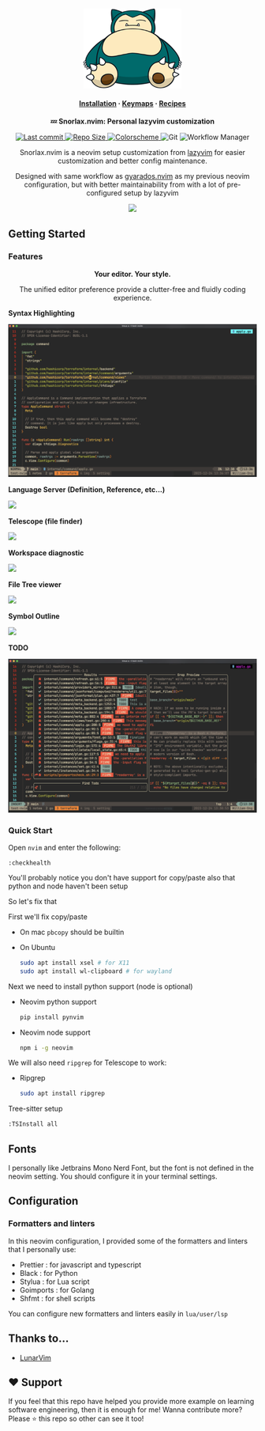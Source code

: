 <p align="center"><img width=200" src="./docs/snorlax.png"></p>

<h4 align="center">
  <a href="https://lazyvim.github.io/installation">Installation</a>
  ·
  <a href="https://lazyvim.github.io/configuration">Keymaps</a>
  ·
  <a href="https://lazyvim.github.io">Recipes</a>
</h4>

<p align="center"><b>💤 Snorlax.nvim: Personal lazyvim customization</b></p>

<p align="center">
  </p>

<div align="center"><p>
    <a href="https://github.com/william9923/snorlax.nvim/pulse">
      <img alt="Last commit" src="https://img.shields.io/github/last-commit/william9923/snorlax.nvim?style=for-the-badge&logo=starship&color=8bd5ca&logoColor=D9E0EE&labelColor=302D41"/>
    </a>
    <a href="https://github.com/william9923/snorlax.nvim">
      <img alt="Repo Size" src="https://img.shields.io/github/repo-size/william9923/snorlax.nvim?color=%23DDB6F2&label=SIZE&logo=codesandbox&style=for-the-badge&logoColor=D9E0EE&labelColor=302D41" />
    </a>
    <a href="https://github.com/ellisonleao/gruvbox.nvim">
     <img alt="Colorscheme"
     src="https://img.shields.io/badge/color-gruvbox-brown?style=for-the-badge" />
    </a>
    <img alt="Git" src="https://img.shields.io/badge/git-lazygit-pink?style=for-the-badge&logo=git" />
    <img alt="Workflow Manager" src="https://img.shields.io/badge/multiplexer-tmux-1BB91F?style=for-the-badge&logo=tmux" />
</p></div>

<p align="center">Snorlax.nvim is a neovim setup customization from <a href="https://github.com/LazyVim/LazyVim">lazyvim</a> for easier customization and better config maintenance.</p>

<p align="center">Designed with same workflow as <a href="https://github.com/William9923/gyarados.nvim">gyarados.nvim</a> as my previous neovim configuration, but with better maintainability from with a lot of pre-configured setup by lazyvim</p>

<p align="center">
    <img src="docs/nvim-file-dashboard.png"/>
</p>

## Getting Started

### Features

<div align="center">
  <p><strong>Your editor. Your style.</strong></p>
  <p>The unified editor preference provide a clutter-free and fluidly coding experience.</p>
</div>

<p align="center">
  <p><strong>Syntax Highlighting</strong></p>
  <img src="docs/treesitter.png" />
</p>

<p align="center">
  <p><strong>Language Server (Definition, Reference, etc...)</strong></p>
  <img src="docs/lspsaga.png" />
</p>

<p align="center">
  <p><strong>Telescope (file finder)</strong></p>
  <img src="docs/telescope.png" />
</p>

<p align="center">
  <p><strong>Workspace diagnostic</strong></p>
  <img src="docs/diagnostic.png" />
</p>

<p align="center">
  <p><strong>File Tree viewer</strong></p>
  <img src="docs/tree-viewer.png" />
</p>

<p align="center">
  <p><strong>Symbol Outline</strong></p>
  <img src="docs/outline.png" />
</p>

<p align="center">
  <p><strong>TODO</strong></p>
  <img src="docs/Todo.png" />
</p>

### Quick Start

Open `nvim` and enter the following:

```
:checkhealth
```

You'll probably notice you don't have support for copy/paste also that python and node haven't been setup

So let's fix that

First we'll fix copy/paste

- On mac `pbcopy` should be builtin

- On Ubuntu

  ```sh
  sudo apt install xsel # for X11
  sudo apt install wl-clipboard # for wayland
  ```

Next we need to install python support (node is optional)

- Neovim python support

  ```sh
  pip install pynvim
  ```

- Neovim node support

  ```sh
  npm i -g neovim
  ```

We will also need `ripgrep` for Telescope to work:

- Ripgrep

  ```sh
  sudo apt install ripgrep
  ```

Tree-sitter setup

```sh
:TSInstall all
```

## Fonts

I personally like Jetbrains Mono Nerd Font, but the font is not defined in the neovim setting. You should configure it in your terminal settings.

## Configuration

### Formatters and linters

In this neovim configuration, I provided some of the formatters and linters that I personally use:

- Prettier : for javascript and typescript
- Black : for Python
- Stylua : for Lua script
- Goimports : for Golang
- Shfmt : for shell scripts

You can configure new formatters and linters easily in `lua/user/lsp`

## Thanks to...

- [LunarVim](https://github.com/LunarVim/nvim-basic-ide)

## ❤️ Support

If you feel that this repo have helped you provide more example on learning software engineering, then it is enough for me! Wanna contribute more? Please ⭐ this repo so other can see it too!
